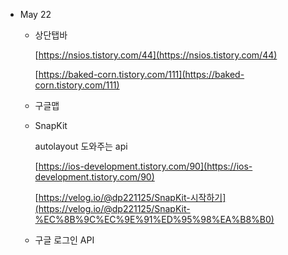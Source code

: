 - May 22
    - 상단탭바

        [https://nsios.tistory.com/44](https://nsios.tistory.com/44)

        [https://baked-corn.tistory.com/111](https://baked-corn.tistory.com/111)

    - 구글맵
    - SnapKit

        autolayout 도와주는 api

        [https://ios-development.tistory.com/90](https://ios-development.tistory.com/90)

        [https://velog.io/@dp221125/SnapKit-시작하기](https://velog.io/@dp221125/SnapKit-%EC%8B%9C%EC%9E%91%ED%95%98%EA%B8%B0)

    - 구글 로그인 API

